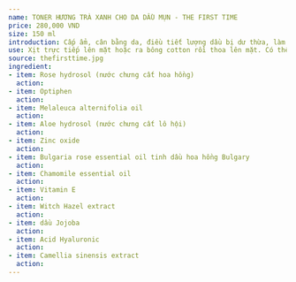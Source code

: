 ```yaml
---
name: TONER HƯƠNG TRÀ XANH CHO DA DẦU MỤN - THE FIRST TIME
price: 280,000 VND
size: 150 ml
introduction: Cấp ẩm, cân bằng da, điều tiết lượng dầu bị dư thừa, làm dịu da viêm sưng, diệt khuẩn và se mép chân lông. Hương thơm sảng khoái, thanh mát
use: Xịt trực tiếp lên mặt hoặc ra bông cotton rồi thoa lên mặt. Có thể thay thế xịt khoáng, xịt nhiều lần trong ngày.
source: thefirsttime.jpg
ingredient:
- item: Rose hydrosol (nước chưng cất hoa hồng)
  action: 
- item: Optiphen
  action:
- item: Melaleuca alternifolia oil
  action:
- item: Aloe hydrosol (nước chưng cất lô hội)
  action:
- item: Zinc oxide
  action:
- item: Bulgaria rose essential oil tinh dầu hoa hồng Bulgary 
  action:
- item: Chamomile essential oil
  action:
- item: Vitamin E
  action:
- item: Witch Hazel extract
  action:
- item: dầu Jojoba
  action:
- item: Acid Hyaluronic
  action:
- item: Camellia sinensis extract
  action:
---
```


